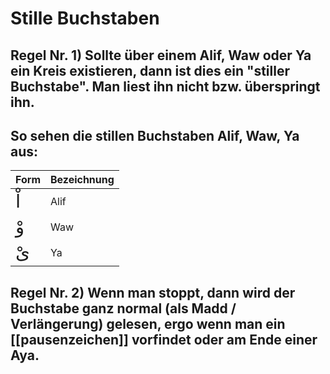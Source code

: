 # Stille Buchstaben

## Regel Nr. 1) Sollte über einem Alif, Waw oder Ya ein Kreis existieren, dann ist dies ein "stiller Buchstabe". Man liest ihn nicht bzw. überspringt ihn.

## So sehen die stillen Buchstaben Alif, Waw, Ya aus:

| Form | Bezeichnung |
| --- | --- |
| <span style="font-size: 22pt">اْ</span> | Alif |
| <span style="font-size: 22pt">وْ</span> | Waw |
| <span style="font-size: 22pt">ىْ</span> | Ya |

## Regel Nr. 2) Wenn man stoppt, dann wird der Buchstabe ganz normal (als Madd / Verlängerung) gelesen, ergo wenn man ein [[pausenzeichen]] vorfindet oder am Ende einer Aya.


